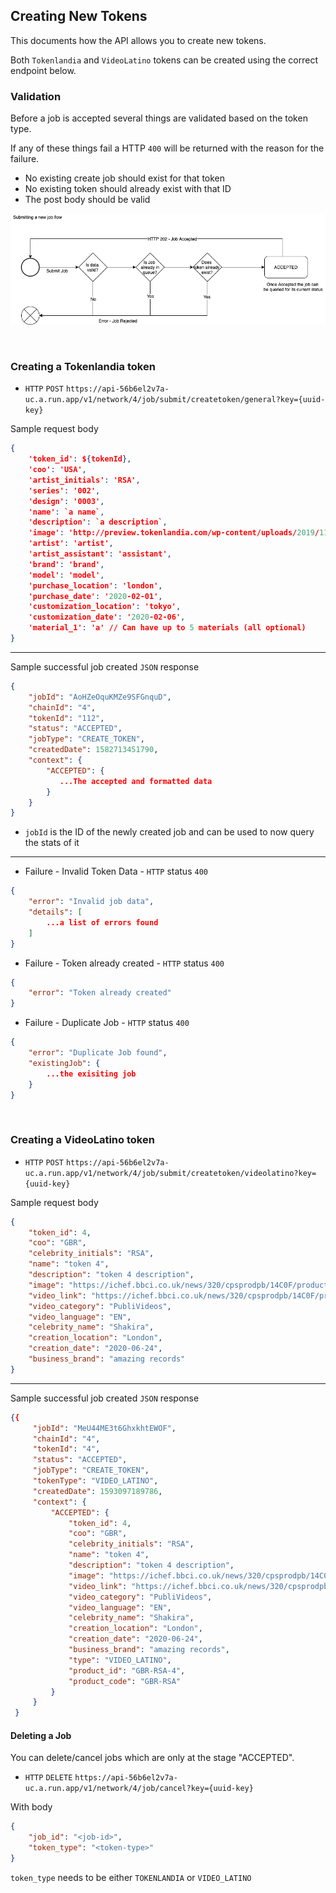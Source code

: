 ## Creating New Tokens

This documents how the API allows you to create new tokens.

Both `Tokenlandia` and `VideoLatino` tokens can be created using the correct endpoint below.

### Validation 

Before a job is accepted several things are validated based on the token type.

If any of these things fail a HTTP `400` will be returned with the reason for the failure.

* No existing create job should exist for that token
* No existing token should already exist with that ID
* The post body should be valid

![Job Accepted Flow](CreateToken.png)

&nbsp;
### Creating a Tokenlandia token

* `HTTP` `POST` `https://api-56b6el2v7a-uc.a.run.app/v1/network/4/job/submit/createtoken/general?key={uuid-key}`

Sample request body

```json
{
    'token_id': ${tokenId},
    'coo': 'USA',
    'artist_initials': 'RSA',
    'series': '002',
    'design': '0003',
    'name': `a name`,
    'description': `a description`,
    'image': 'http://preview.tokenlandia.com/wp-content/uploads/2019/11/b8e4d509cb644e254fbc16eb6a53fd48_listingImg_IOznWUjgk6.jpg',
    'artist': 'artist',
    'artist_assistant': 'assistant',
    'brand': 'brand',
    'model': 'model',
    'purchase_location': 'london',
    'purchase_date': '2020-02-01',
    'customization_location': 'tokyo',
    'customization_date': '2020-02-06',
    'material_1': 'a' // Can have up to 5 materials (all optional)
}
```

--------------------

Sample successful job created `JSON` response

```json
{
    "jobId": "AoHZeOquKMZe9SFGnquD",
    "chainId": "4",
    "tokenId": "112",
    "status": "ACCEPTED",
    "jobType": "CREATE_TOKEN",
    "createdDate": 1582713451790,
    "context": {
        "ACCEPTED": {
           ...The accepted and formatted data
        }
    }
}
```

* `jobId` is the ID of the newly created job and can be used to now query the stats of it

--------------------

* Failure - Invalid Token Data - `HTTP` status `400`
```json
{
    "error": "Invalid job data",
    "details": [
	    ...a list of errors found
    ]
}
```

* Failure - Token already created - `HTTP` status `400`
```json
{
    "error": "Token already created"
}
```

* Failure - Duplicate Job - `HTTP` status `400`
```json
{
    "error": "Duplicate Job found",
    "existingJob": {
	    ...the exisiting job
    }
}
```

&nbsp;
### Creating a VideoLatino token

* `HTTP` `POST` `https://api-56b6el2v7a-uc.a.run.app/v1/network/4/job/submit/createtoken/videolatino?key={uuid-key}`

Sample request body

```json
{
    "token_id": 4,
    "coo": "GBR",
    "celebrity_initials": "RSA",
    "name": "token 4",
    "description": "token 4 description",
    "image": "https://ichef.bbci.co.uk/news/320/cpsprodpb/14C0F/production/_110970058_gettyimages-147807964-1.jpg",
    "video_link": "https://ichef.bbci.co.uk/news/320/cpsprodpb/14C0F/production/_110970058_gettyimages-147807964-1.jpg",
    "video_category": "PubliVideos",
    "video_language": "EN",
    "celebrity_name": "Shakira",
    "creation_location": "London",
    "creation_date": "2020-06-24",
    "business_brand": "amazing records"
}
```

--------------------

Sample successful job created `JSON` response

```json
{{
     "jobId": "MeU44ME3t6GhxkhtEWOF",
     "chainId": "4",
     "tokenId": "4",
     "status": "ACCEPTED",
     "jobType": "CREATE_TOKEN",
     "tokenType": "VIDEO_LATINO",
     "createdDate": 1593097189786,
     "context": {
         "ACCEPTED": {
             "token_id": 4,
             "coo": "GBR",
             "celebrity_initials": "RSA",
             "name": "token 4",
             "description": "token 4 description",
             "image": "https://ichef.bbci.co.uk/news/320/cpsprodpb/14C0F/production/_110970058_gettyimages-147807964-1.jpg",
             "video_link": "https://ichef.bbci.co.uk/news/320/cpsprodpb/14C0F/production/_110970058_gettyimages-147807964-1.jpg",
             "video_category": "PubliVideos",
             "video_language": "EN",
             "celebrity_name": "Shakira",
             "creation_location": "London",
             "creation_date": "2020-06-24",
             "business_brand": "amazing records",
             "type": "VIDEO_LATINO",
             "product_id": "GBR-RSA-4",
             "product_code": "GBR-RSA"
         }
     }
 }
```

#### Deleting a Job

You can delete/cancel jobs which are only at the stage "ACCEPTED".

* `HTTP` `DELETE` `https://api-56b6el2v7a-uc.a.run.app/v1/network/4/job/cancel?key={uuid-key}`

With body

```json
{
    "job_id": "<job-id>",
    "token_type": "<token-type>"
}
```

`token_type` needs to be either `TOKENLANDIA` or `VIDEO_LATINO`